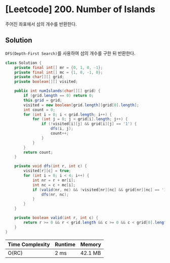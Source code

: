 # [Leetcode] 200. Number of Islands

주어진 좌표에서 섬의 개수를 반환한다.

## Solution

`DFS(Depth-First Search)`를 사용하여 섬의 개수를 구한 뒤 반환한다.

```java
class Solution {
    private final int[] mr = {0, 1, 0, -1};
    private final int[] mc = {1, 0, -1, 0};
    private char[][] grid;
    private boolean[][] visited;

    public int numIslands(char[][] grid) {
        if (grid.length == 0) return 0;
        this.grid = grid;
        visited = new boolean[grid.length][grid[0].length];
        int count = 0;
        for (int i = 0; i < grid.length; i++) {
            for (int j = 0; j < grid[i].length; j++) {
                if (!visited[i][j] && grid[i][j] == '1') {
                    dfs(i, j);
                    count++;
                }
            }
        }
        return count;
    }

    private void dfs(int r, int c) {
        visited[r][c] = true;
        for (int i = 0; i < 4; i++) {
            int nr = r + mr[i];
            int nc = c + mc[i];
            if (valid(nr, nc) && !visited[nr][nc] && grid[nr][nc] == '1') {
                dfs(nr, nc);
            }
        }
    }

    private boolean valid(int r, int c) {
        return r >= 0 && r < grid.length && c >= 0 && c < grid[0].length;
    }
}
```

| Time Complexity | Runtime | Memory |
|-----------------|---------|--------|
| O(RC) | 2 ms | 42.1 MB |
